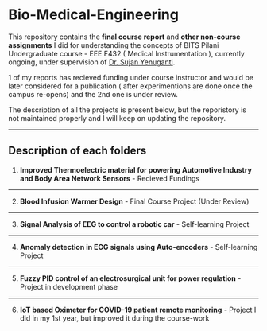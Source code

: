 # Bio-Medical-Engineering

This repository contains the **final course report** and **other non-course assignments** I did for understanding the concepts of BITS Pilani Undergraduate course - EEE F432 ( Medical Instrumentation ), currently ongoing, under supervision of [Dr. Sujan Yenuganti](https://www.bits-pilani.ac.in/pilani/yenugantisujan/Profile).

1 of my reports has recieved funding under course instructor and would be later considered for a publication ( after experimentions are done once the campus re-opens) and the 2nd one is under review.

The description of all the projects is present below, but the reporistory is not maintained properly and I will keep on updating the repository.

---

## Description of each folders

  1. **Improved Thermoelectric material for powering Automotive Industry and Body Area Network Sensors** - Recieved Fundings
  
  ---  
  
  2. **Blood Infusion Warmer Design** - Final Course Project (Under Review)
  
  ---
  
  3. **Signal Analysis of EEG to control a robotic car** - Self-learning Project

  ---
  
  4. **Anomaly detection in ECG signals using Auto-encoders** - Self-learning Project

  ---
  
  5. **Fuzzy PID control of an electrosurgical unit for power regulation** -  Project in development phase

  ---
  
  6. **IoT based Oximeter for COVID-19 patient remote monitoring** - Project I did in my 1st year, but improved it during the course-work
